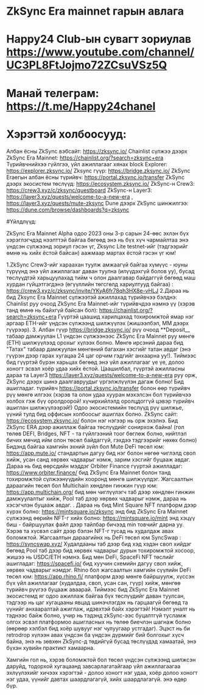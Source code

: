 # ZkSync Era mainnet гарын авлага

# Happy24 Club-ын сувагт зориулав https://www.youtube.com/channel/UC3PL8FtJojmo72ZCsuVSz5Q

# Манай телеграм: https://t.me/Happy24chanel

# Хэрэгтэй холбоосууд:
Албан ёсны ZkSync вэбсайт: https://zksync.io/
Chainlist сүлжээ дээрх ZkSync Era Mainnet: https://chainlist.org/?search=zksync+era
Түрийвчнийхээ гүйлгээ, үйл ажиллагааг хянах block Explorer: https://explorer.zksync.io/
Zksync гүүр: https://bridge.zksync.io/
ZkSync Eraегын албан ёсны түрийвч: https://portal.zksync.io/transfer
ZkSync дээрх экосистем төслүүд: https://ecosystem.zksync.io/
ZkSync-н Crew3: https://crew3.xyz/c/zksync/questboard
ZkSync-н Layer3: https://layer3.xyz/quests/welcome-to-a-new-era , https://layer3.xyz/quests/mute-zksync
Dune дээрх ZkSync шинжилгээ: https://dune.com/browse/dashboards?q=zksync

#Үйлдлүүд:

ZkSync Era Mainnet Alpha одоо 2023 оны 3-р сарын 24-өөс эхлэн бүх хэрэглэгчдэд нээлттэй байгаа бөгөөд энэ нь бүх хүч чармайлтаа энэ үндсэн сүлжээнд зориул гэсэн үг,
Zksync Lite testnet-ийг (тэдгээрийг өмнө нь хийх ёстой байсан) аажмаар мартах ёстой гэсэн үг юм!

1.ZkSync Crew3-ийг хараахан туулж амжаагүй байгаа хүмүүс - юуны түрүүнд  энэ үйл ажиллагааг даван туулна (илүүдэхгүй болов уу), бусад төслүүдтэй харьцуулахад тийм ч олон даалгавар байдаггүй бөгөөд маш хурдан гүйцэтгэгдэнэ (өгүүллийн төгсгөлд хариултууд байгаа) : https://crew3.xyz/c/zksync/invite/YKyA6fr78qh3HX8e-vHLJ
2.Дараа нь бид Zksync Era Mainnet сүлжээтэй ажиллахад түрийвчээ бэлднэ:
Chainlist руу очоод ZkSync Era Mainnet-ийг түрийвчдээ нэмнэ үү (хэрэв танд өмнө нь байхгүй байсан бол): https://chainlist.org/?search=zksync+era
Гүүртэй цаашид харилцахад тохиромжтой ямар нэг аргаар ETH-ийг үндсэн сүлжээнд шилжүүлэх (жишээлбэл, ММ дээрх гүүрээр).
3. Албан гүүр https://bridge.zksync.io/ рүү очоод **Deposit__ табаар дамжуулан L1 үндсэн сүлжээнээс ZkSync Era Mainnet руу мөнгө (ETH) шилжүүлээд орохыг хүлээх болно. Мөнгө ирсэний дараа бид "Татах" табаар дамжуулан мөнгөний багахан хэсгийг татан авдаг (энэ гүүрэн дээр гарах хугацаа 24 цаг орчим гэдгийг анхаарна уу!). Тиймээс бид гүүртэй бүрэн харьцах бөгөөд энэ үйл ажиллагааг үе үе, долоо хоногт эсвэл хоёр удаа хийх ёстой.
Цаашилбал, гүүртэй ажилласны дараа та Layer3 https://layer3.xyz/quests/welcome-to-a-new-era руу орж, ZkSync дээрх шинэ даалгавруудыг үргэлжлүүлэн дагаж болно!
Бид ашигладаг. түрийвч https://portal.zksync.io/transfer болон өөр түрийвч рүү мөнгө илгээх (хэрэв та олон удаа хууран мэхэлсэн бол түрийвчээ холбох гэж бүү оролдоорой! хүчирхийлэлд оролцдоггүй цэвэр түрийвч ашиглан шилжүүлээрэй!)
Одоо экосистемийн төслүүд рүү шилжье, үүний тулд бид оффисын холбоосыг ашиглах болно. ZkSync сайт: https://ecosystem.zksync.io/ болон нэг нэгээр нь орж эхэлнэ. Бид ZkSync ERA дээр ажиллаж байгаа төслүүдийг сонирхож байна! (гол төлөв DEFI, Bridges, NFT - та гүйлгээний тоог бөглөж болно, нийтлэл бичих мөчид ийм олон төсөл байдаггүй, гэхдээ тэдгээрийг нөхөх болно)
Бидэнд байгаа хамгийн эхний зүйл бол Mute DeFi төсөл юм: https://app.mute.io/ стандартын дагуу бид нэг болон нөгөө чиглэлд своп хийж, усан санд хөрвөх чадварыг нэмж, зарим хэсгийг буцааж авдаг.
Дараа нь бид өөрсдийн мэддэг Orbiter Finance гүүртэй ажилладаг: https://www.orbiter.finance/ бид ZkSync Era Mainnet болон танд тохиромжтой сүлжээнүүдийн хооронд мөнгө шилжүүлдэг.
Жагсаалтын дараагийн төсөл бол Multichain хөндлөн гинжин гүүр юм: https://app.multichain.org/ бид мөн чиглүүлэгч таб дээр хөндлөн гинжин дамжуулалтыг хийж, Pool таб дээр хөрвөх чадварыг нэмж, дараа нь хэсэгчлэн буцааж авдаг. .
Дараа нь бид Mint Square NFT платформ дээр хүрэх болно: https://mintsquare.io/zksync энд бид ZkSync Era Mainnet сүлжээнд өөрийн NFT-г хийх болно: https://mintsquare.io/mint энд хэцүү биш - байршуулах файл дээр тайлбар бичээд min товчийг дарна уу. Хэрэв та хүсвэл сайт дээр бэлэн NFT-г тусад нь худалдаж авах боломжтой.
Жагсаалтын дараагийнх нь DeFi төсөл юм SyncSwap : https://syncswap.xyz/ Худалдааны таб дээр бид хэд хэдэн своп хийдэг бөгөөд Pool таб дээр бид хөрвөх чадварыг дурын тохиромжтой хосоор, жишээ нь USDC/ETH нэмнэ.
Бид мөн DeFi, SpaceFi NFT төслийг ашигладаг: https://spacefi.io/ бид хуучин схемийн дагуу своп хийж, хөрвөх чадварыг нэмдэг.
Rhino бол жагсаалтын хамгийн сүүлийн DeFi төсөл юм: https://app.rhino.fi/ платформ дээр мөнгө байршуулж, хүссэн бүх үйл ажиллагааг (худалдаа, своп, усан сан, гүүр) хийж, мөнгөө түрийвч рүүгээ буцааж аваарай.
Тиймээс бид ZkSync Era Mainnet экосистемд яг одоо ажиллаж байгаа бүх төслүүдийг даван туулсан, тэдгээр нь цаг хугацааны явцад шинэчлэгдэх нь гарцаагүй бөгөөд та үүнийг анхааралтай ажиглаж, идэвхтэй байх хэрэгтэй! Нэмэлт уналт нь тэднээс байж болно, учир нь тэдэнд zkSync-ээс буцалтгүй тусламж олгох эсвэл платформоо ашигласных нь төлөө биечлэн шагнаж болно (өөрөөр хэлбэл бид хоёр шувууг нэг чулуугаар устгадаг). Эцэст нь би retrodrop хүлээн авах үндсэн ба үндсэн дүрмийг бий болгохыг хүсч байна, энэ нь зөвхөн ZkSync-д төдийгүй бусад төслүүдэд хамаатай, энэ бүхэн хувийн практикт хамаарна.

Хамгийн гол нь, хэрэв боломжтой бол төсөл үндсэн сүлжээнд шилжсэн даруйд, тодорхой хугацаанд завсарлагатайгаар үйл ажиллагаагаа эхлүүлэхийг хичээх хэрэгтэй - долоо хоногт нэг удаа, хоёр долоо хоногт нэг удаа, үүнийг давтах шаардлагагүй, хийх шаардлагагүй. энэ өдөр бүр.
